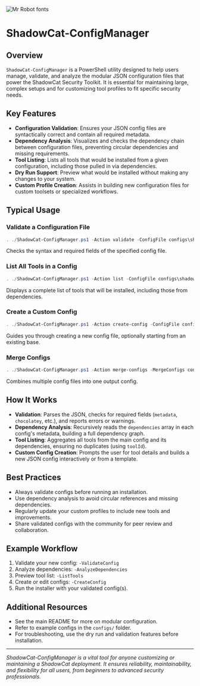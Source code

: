 ![Mr Robot fonts](https://see.fontimg.com/api/renderfont4/g123/eyJyIjoiZnMiLCJoIjoxMjUsInciOjE1MDAsImZzIjo4MywiZmdjIjoiI0VGMDkwOSIsImJnYyI6IiMxMTAwMDAiLCJ0IjoxfQ/cyBoIGEgZCBvIHcgYyBAIHQ=/mrrobot.png)

# ShadowCat-ConfigManager

## Overview

`ShadowCat-ConfigManager` is a PowerShell utility designed to help users manage, validate, and analyze the modular JSON configuration files that power the ShadowCat Security Toolkit. It is essential for maintaining large, complex setups and for customizing tool profiles to fit specific security needs.

## Key Features

- **Configuration Validation**: Ensures your JSON config files are syntactically correct and contain all required metadata.
- **Dependency Analysis**: Visualizes and checks the dependency chain between configuration files, preventing circular dependencies and missing requirements.
- **Tool Listing**: Lists all tools that would be installed from a given configuration, including those pulled in via dependencies.
- **Dry Run Support**: Preview what would be installed without making any changes to your system.
- **Custom Profile Creation**: Assists in building new configuration files for custom toolsets or specialized workflows.

## Typical Usage


### Validate a Configuration File
```powershell
. ./ShadowCat-ConfigManager.ps1 -Action validate -ConfigFile configs\shadowcat-web-tools.json
```
Checks the syntax and required fields of the specified config file.

### List All Tools in a Config
```powershell
. ./ShadowCat-ConfigManager.ps1 -Action list -ConfigFile configs\shadowcat-redteam-tools.json
```
Displays a complete list of tools that will be installed, including those from dependencies.

### Create a Custom Config
```powershell
. ./ShadowCat-ConfigManager.ps1 -Action create-config -ConfigFile configs\my-custom-profile.json
```
Guides you through creating a new config file, optionally starting from an existing base.

### Merge Configs
```powershell
. ./ShadowCat-ConfigManager.ps1 -Action merge-configs -MergeConfigs configs\one.json,configs\two.json -OutputConfig configs\merged.json
```
Combines multiple config files into one output config.

## How It Works

- **Validation**: Parses the JSON, checks for required fields (`metadata`, `chocolatey`, etc.), and reports errors or warnings.
- **Dependency Analysis**: Recursively reads the `dependencies` array in each config's metadata, building a full dependency graph.
- **Tool Listing**: Aggregates all tools from the main config and its dependencies, ensuring no duplicates (using `toolId`).
- **Custom Config Creation**: Prompts the user for tool details and builds a new JSON config interactively or from a template.

## Best Practices

- Always validate configs before running an installation.
- Use dependency analysis to avoid circular references and missing dependencies.
- Regularly update your custom profiles to include new tools and improvements.
- Share validated configs with the community for peer review and collaboration.

## Example Workflow
1. Validate your new config: `-ValidateConfig`
2. Analyze dependencies: `-AnalyzeDependencies`
3. Preview tool list: `-ListTools`
4. Create or edit configs: `-CreateConfig`
5. Run the installer with your validated config(s).

## Additional Resources
- See the main README for more on modular configuration.
- Refer to example configs in the `configs/` folder.
- For troubleshooting, use the dry run and validation features before installation.

---

*ShadowCat-ConfigManager is a vital tool for anyone customizing or maintaining a ShadowCat deployment. It ensures reliability, maintainability, and flexibility for all users, from beginners to advanced security professionals.*
